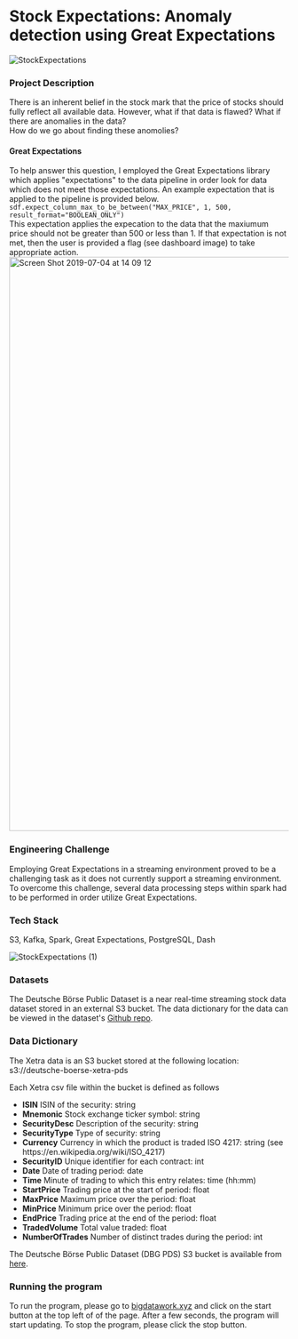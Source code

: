 

<h1>Stock Expectations: Anomaly detection using Great Expectations</h1>

![StockExpectations](https://user-images.githubusercontent.com/17607212/60687481-b52bac80-9e63-11e9-8b01-775a46686e66.jpg)


<h3>Project Description</h3>
There is an inherent belief in the stock mark that the price of stocks should fully
reflect all available data. However, what if that data is flawed? What if there are 
anomalies in the data?<br> 
How do we go about finding these anomolies?<br>


<h4>Great Expectations</h4>
To help answer this question, I employed the Great Expectations library which applies "expectations" to the data pipeline in order look for data which does not meet those expectations. An example expectation that is applied to the pipeline is provided below.
<code>sdf.expect_column_max_to_be_between("MAX_PRICE", 1, 500, result_format="BOOLEAN_ONLY")</code><br>
This expectation applies the expecation to the data that the maxiumum price should not be greater than 500 or less than 1. If that expectation is not met, then the user is provided a flag (see dashboard image) to take appropriate action.

<img width="1033" alt="Screen Shot 2019-07-04 at 14 09 12" src="https://user-images.githubusercontent.com/17607212/60687749-67b03f00-9e65-11e9-96b0-3208189275a8.png">


 <h3>Engineering Challenge</h3>
Employing Great Expectations in a streaming environment proved to be a challenging task as it does not currently support a streaming environment. To overcome this challenge, several data processing steps within spark had to be performed in order utilize Great Expectations. 


 <h3>Tech Stack</h3>
S3, Kafka, Spark, Great Expectations, PostgreSQL, Dash<br>


![StockExpectations (1)](https://user-images.githubusercontent.com/17607212/60687570-2d926d80-9e64-11e9-82f7-05a18168d314.jpg)







<h3>Datasets</h3>
The Deutsche Börse Public Dataset is a near real-time streaming stock data dataset stored in an external S3 bucket. The data dictionary for the data can be viewed in the dataset's <a href="https://github.com/Deutsche-Boerse/dbg-pds">Github repo</a>.<br>
<h3>Data Dictionary</h3>

The Xetra data is an S3 bucket stored at the following location:<br>
s3://deutsche-boerse-xetra-pds <br>

Each Xetra csv file within the bucket is defined as follows<br>
<ul>
    <li><b>ISIN</b> ISIN of the security:	string</li>
    <li><b>Mnemonic</b>	Stock exchange ticker symbol:	string</li>
<li><b>SecurityDesc</b>	Description of the security:	string</li>
<li><b>SecurityType</b>	Type of security:	string</li>
<li><b>Currency</b>	Currency in which the product is traded	ISO 4217: string (see https://en.wikipedia.org/wiki/ISO_4217)</li>
<li><b>SecurityID</b>	Unique identifier for each contract:	int</li>
<li><b>Date</b>	Date of trading period:	date</li>
<li><b>Time</b>	Minute of trading to which this entry relates:	time (hh:mm)</li>
<li><b>StartPrice</b>	Trading price at the start of period:	float</li>
<li><b>MaxPrice</b>	Maximum price over the period:	float</li>
<li><b>MinPrice</b>	Minimum price over the period:	float</li>
<li><b>EndPrice</b>	Trading price at the end of the period:	float</li>
<li><b>TradedVolume</b>	Total value traded:	float</li>
<li><b>NumberOfTrades</b>	Number of distinct trades during the period:	int</li>
</ul>
The Deutsche Börse Public Dataset (DBG PDS) S3 bucket is available from <a href="http://s3://deutsche-boerse-xetra-pds">here</a>.

<h3>Running the program </h3>
To run the program, please go to <a href="bigdatawork.xyz">bigdatawork.xyz</a> and click on the start button at the top left of of the page. After a few seconds, the program will start updating. To stop the program, please click the stop button.

